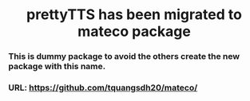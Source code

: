 <p align="center">
  <h1 align="center">prettyTTS has been migrated to <b>mateco</b> package</h1>
</p>

### This is dummy package to avoid the others create the new package with this name.

### URL: https://github.com/tquangsdh20/mateco/
